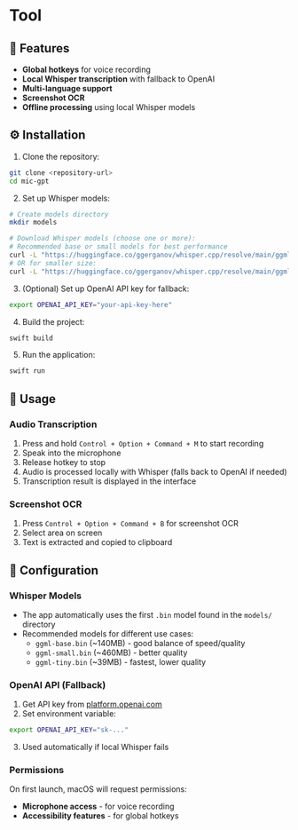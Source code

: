 # Tool

## 🚀 Features

- **Global hotkeys** for voice recording
- **Local Whisper transcription** with fallback to OpenAI
- **Multi-language support**
- **Screenshot OCR**
- **Offline processing** using local Whisper models

## ⚙️ Installation

1. Clone the repository:
```bash
git clone <repository-url>
cd mic-gpt
```

2. Set up Whisper models:
```bash
# Create models directory
mkdir models

# Download Whisper models (choose one or more):
# Recommended base or small models for best performance
curl -L "https://huggingface.co/ggerganov/whisper.cpp/resolve/main/ggml-base.bin" -o models/ggml-base.bin
# OR for smaller size:
curl -L "https://huggingface.co/ggerganov/whisper.cpp/resolve/main/ggml-small.bin" -o models/ggml-small.bin
```

3. (Optional) Set up OpenAI API key for fallback:
```bash
export OPENAI_API_KEY="your-api-key-here"
```

4. Build the project:
```bash
swift build
```

5. Run the application:
```bash
swift run
```

## 🎯 Usage

### Audio Transcription
1. Press and hold `Control + Option + Command + M` to start recording
2. Speak into the microphone
3. Release hotkey to stop
4. Audio is processed locally with Whisper (falls back to OpenAI if needed)
5. Transcription result is displayed in the interface

### Screenshot OCR
1. Press `Control + Option + Command + B` for screenshot OCR
2. Select area on screen
3. Text is extracted and copied to clipboard

## 🔧 Configuration

### Whisper Models
- The app automatically uses the first `.bin` model found in the `models/` directory
- Recommended models for different use cases:
  - `ggml-base.bin` (~140MB) - good balance of speed/quality
  - `ggml-small.bin` (~460MB) - better quality
  - `ggml-tiny.bin` (~39MB) - fastest, lower quality

### OpenAI API (Fallback)
1. Get API key from [platform.openai.com](https://platform.openai.com)
2. Set environment variable:
```bash
export OPENAI_API_KEY="sk-..."
```
3. Used automatically if local Whisper fails

### Permissions
On first launch, macOS will request permissions:
- **Microphone access** - for voice recording
- **Accessibility features** - for global hotkeys
